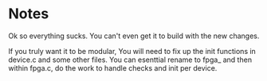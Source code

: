 # Notes

Ok so everything sucks. You can't even get it to build with the new changes.

If you truly want it to be modular,
You will need to fix up the init functions in device.c and some other files. You can esenttial rename to fpga_ and then within fpga.c, do the work to handle checks and init per device.
